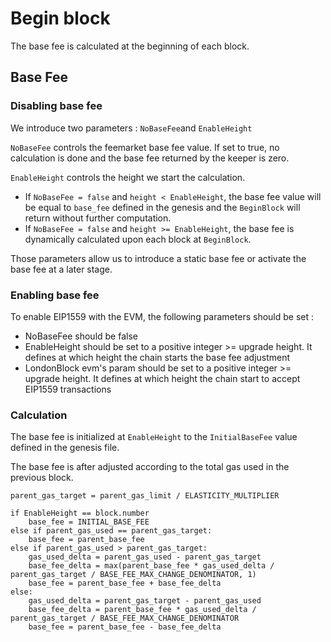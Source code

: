 <!--
order: 3
-->

# Begin block

The base fee is calculated at the beginning of each block. 

## Base Fee

### Disabling base fee

We introduce two parameters : `NoBaseFee`and `EnableHeight`

`NoBaseFee` controls the feemarket base fee value. If set to true, no calculation is done and the base fee returned by the keeper is zero.

`EnableHeight` controls the height we start the calculation.
- If `NoBaseFee = false` and `height < EnableHeight`, the base fee value will be equal to `base_fee` defined in the genesis and the `BeginBlock` will return without further computation.
- If `NoBaseFee = false` and `height >= EnableHeight`, the base fee is dynamically calculated upon each block at `BeginBlock`.

Those parameters allow us to introduce a static base fee or activate the base fee at a later stage.

### Enabling base fee

To enable EIP1559 with the EVM, the following parameters should be set :

- NoBaseFee should be false
- EnableHeight should be set to a positive integer >= upgrade height. It defines at which height the chain starts the base fee adjustment
- LondonBlock evm's param should be set to a positive integer >= upgrade height. It defines at which height the chain start to accept EIP1559 transactions


### Calculation

The base fee is initialized at `EnableHeight` to the `InitialBaseFee` value defined in the genesis file.

The base fee is after adjusted according to the total gas used in the previous block.

```golang
parent_gas_target = parent_gas_limit / ELASTICITY_MULTIPLIER

if EnableHeight == block.number
    base_fee = INITIAL_BASE_FEE
else if parent_gas_used == parent_gas_target:
    base_fee = parent_base_fee
else if parent_gas_used > parent_gas_target:
    gas_used_delta = parent_gas_used - parent_gas_target
    base_fee_delta = max(parent_base_fee * gas_used_delta / parent_gas_target / BASE_FEE_MAX_CHANGE_DENOMINATOR, 1)
    base_fee = parent_base_fee + base_fee_delta
else:
    gas_used_delta = parent_gas_target - parent_gas_used
    base_fee_delta = parent_base_fee * gas_used_delta / parent_gas_target / BASE_FEE_MAX_CHANGE_DENOMINATOR
    base_fee = parent_base_fee - base_fee_delta

```